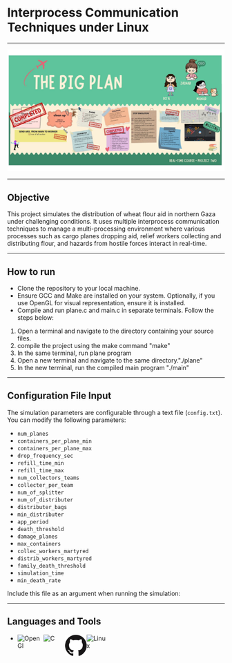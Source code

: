 # Interprocess Communication Techniques under Linux
---

![Project Overview](image.jpg)

---

## Objective
This project simulates the distribution of wheat flour aid in northern Gaza under challenging conditions. It uses multiple interprocess communication techniques to manage a multi-processing environment where various processes such as cargo planes dropping aid, relief workers collecting and distributing flour, and hazards from hostile forces interact in real-time.

---

## How to run

- Clone the repository to your local machine.
- Ensure GCC and Make are installed on your system. Optionally, if you use OpenGL for visual representation, ensure it is installed.
- Compile and run plane.c and main.c in separate terminals. Follow the steps below:

1. Open a terminal and navigate to the directory containing your source files.
2. compile the project using the make command "make"
3. In the same terminal, run plane program
4. Open a new terminal and navigate to the same directory."./plane"
5. In the new terminal, run the compiled main program "./main"



---

## Configuration File Input
The simulation parameters are configurable through a text file (`config.txt`). You can modify the following parameters:

- `num_planes`
- `containers_per_plane_min`
- `containers_per_plane_max`
- `drop_frequency_sec`
- `refill_time_min`
- `refill_time_max`
- `num_collectors_teams`
- `collecter_per_team`
- `num_of_splitter`
- `num_of_distributer`
- `distributer_bags`
- `min_distributer`
- `app_period`
- `death_threshold`
- `damage_planes`
- `max_containers`
- `collec_workers_martyred`
- `distrib_workers_martyred`
- `family_death_threshold`
- `simulation_time`
- `min_death_rate`

Include this file as an argument when running the simulation:

---

## Languages and Tools

- <img align="left" alt=  "OpenGl" width="60px" src="https://upload.wikimedia.org/wikipedia/commons/e/e9/Opengl-logo.svg" /><img align="left" alt="C" width="50px" src="https://user-images.githubusercontent.com/25181517/192106070-46255bcf-65e6-4c6b-a296-bf8d0d8fb2a7.png" /><img align="left" alt="GitHub" width="50px" src="https://raw.githubusercontent.com/github/explore/78df643247d429f6cc873026c0622819ad797942/topics/github/github.png" /> <img align="left" alt="Linux" width="50px" src="https://upload.wikimedia.org/wikipedia/commons/thumb/3/35/Tux.svg/800px-Tux.svg.png" /> 

<br/>


